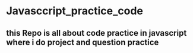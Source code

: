 # Javasccript_practice_code

## this Repo is all about code practice in javascript where i do project and question practice
